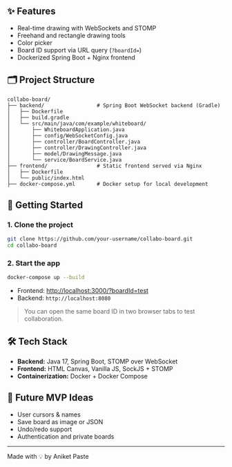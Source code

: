 ## ✨ Features
- Real-time drawing with WebSockets and STOMP
- Freehand and rectangle drawing tools
- Color picker
- Board ID support via URL query (`?boardId=`)
- Dockerized Spring Boot + Nginx frontend

## 🗂️ Project Structure
```
collabo-board/
├── backend/                 # Spring Boot WebSocket backend (Gradle)
│   ├── Dockerfile
│   ├── build.gradle
│   └── src/main/java/com/example/whiteboard/
│       ├── WhiteboardApplication.java
│       ├── config/WebSocketConfig.java
│       ├── controller/BoardController.java
│       ├── controller/DrawingController.java
│       ├── model/DrawingMessage.java
│       └── service/BoardService.java
├── frontend/                # Static frontend served via Nginx
│   ├── Dockerfile
│   └── public/index.html
├── docker-compose.yml       # Docker setup for local development
```

## 🚀 Getting Started
### 1. Clone the project
```bash
git clone https://github.com/your-username/collabo-board.git
cd collabo-board
```

### 2. Start the app
```bash
docker-compose up --build
```
- Frontend: [http://localhost:3000/?boardId=test](http://localhost:3000/?boardId=test)
- Backend: `http://localhost:8080`

> You can open the same board ID in two browser tabs to test collaboration.

## 🛠️ Tech Stack
- **Backend:** Java 17, Spring Boot, STOMP over WebSocket
- **Frontend:** HTML Canvas, Vanilla JS, SockJS + STOMP
- **Containerization:** Docker + Docker Compose

## 🧭 Future MVP Ideas
- User cursors & names
- Save board as image or JSON
- Undo/redo support
- Authentication and private boards

---
Made with 💡 by Aniket Paste